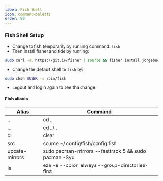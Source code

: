 ```yaml
---
label: Fish Shell
icon: command-palette
order: 90
---
```


### Fish Shell Setup
- Change to fish temporarily by running command: `fish`
- Then install fisher and tide by running:

```bash
sudo curl -sL https://git.io/fisher | source && fisher install jorgebucaran/fisher && fisher install ilancosman/tide
```

- Change the default shell to `fish` by:

```bash
sudo chsh $USER -s /bin/fish 
```
- Logout and login again to see tha change.
  
#### Fish aliasis
| Alias          | Command                                                        |
|----------------|----------------------------------------------------------------|
| ..             | cd ..                                                          |
| ...            | cd ../..                                                       |
| cl             | clear                                                          |
| src            | source ~/.config/fish/config.fish                              |
| update-mirrors | sudo pacman-mirrors --fasttrack 5 && sudo pacman -Syu          |
| ls             | eza -a --color=always --group-directories-first                |

